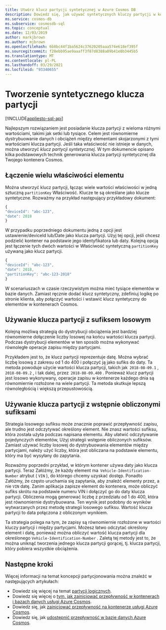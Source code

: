 ```yaml
---
title: Utwórz klucz partycji syntetycznej w Azure Cosmos DB
description: Dowiedz się, jak używać syntetycznych kluczy partycji w kontenerach usługi Azure Cosmos w celu równomiernego dystrybuowania danych i obciążenia między kluczami partycji
ms.service: cosmos-db
ms.subservice: cosmosdb-sql
ms.topic: conceptual
ms.date: 12/03/2019
author: markjbrown
ms.author: mjbrown
ms.openlocfilehash: 6b8bc44f1ba5624c37620205aaa574e618ef395f
ms.sourcegitcommit: f28ebb95ae9aaaff3f87d8388a09b41e0b3445b5
ms.translationtype: MT
ms.contentlocale: pl-PL
ms.lasthandoff: 03/29/2021
ms.locfileid: "93340655"
---
```

# <a name="create-a-synthetic-partition-key"></a>Tworzenie syntetycznego klucza partycji
[!INCLUDE[appliesto-sql-api](includes/appliesto-sql-api.md)]

Najlepszym rozwiązaniem jest posiadanie klucza partycji z wieloma różnymi wartościami, takimi jak setki lub tysiące. Celem jest równomierne dystrybuowanie danych i obciążeń między elementami skojarzonymi z tymi wartościami klucza partycji. Jeśli taka właściwość nie istnieje w danych, można utworzyć *klucz partycji syntetycznej*. W tym dokumencie opisano kilka podstawowych technik generowania klucza partycji syntetycznej dla Twojego kontenera Cosmos.

## <a name="concatenate-multiple-properties-of-an-item"></a>Łączenie wielu właściwości elementu

Można utworzyć klucz partycji, łącząc wiele wartości właściwości w jedną sztuczną `partitionKey` Właściwość. Klucze te są określane jako klucze syntetyczne. Rozważmy na przykład następujący przykładowy dokument:

```JavaScript
{
"deviceId": "abc-123",
"date": 2018
}
```

W przypadku poprzedniego dokumentu jedną z opcji jest ustawienie/deviceId lub/Date jako klucza partycji. Użyj tej opcji, jeśli chcesz podzielić kontener na podstawie jego identyfikatora lub daty. Kolejną opcją jest łączenie tych dwóch wartości w Właściwość syntetyczną `partitionKey` używaną jako klucz partycji.

```JavaScript
{
"deviceId": "abc-123",
"date": 2018,
"partitionKey": "abc-123-2018"
}
```

W scenariuszach w czasie rzeczywistym można mieć tysiące elementów w bazie danych. Zamiast ręcznie dodać klucz syntetyczny, zdefiniuj logikę po stronie klienta, aby połączyć wartości i wstawić klucz syntetyczny do elementów w kontenerach Cosmos.

## <a name="use-a-partition-key-with-a-random-suffix"></a>Używanie klucza partycji z sufiksem losowym

Kolejną możliwą strategią do dystrybucji obciążenia jest bardziej równomierne dołączenie liczby losowej na końcu wartości klucza partycji. Podczas dystrybucji elementów w ten sposób można wykonywać równoległe operacje zapisu między partycjami.

Przykładem jest to, że klucz partycji reprezentuje datę. Można wybrać liczbę losową z zakresu od 1 do 400 i połączyć ją jako sufiks do daty. Ta metoda powoduje użycie wartości klucza partycji, takich jak  `2018-08-09.1` , `2018-08-09.2` , i tak dalej, przez  `2018-08-09.400` . Ponieważ klucz partycji jest losowo wykonywany, operacje zapisu w kontenerze każdego dnia są równomiernie rozłożone na wiele partycji. Ta metoda skutkuje lepszą równoległością i większą przepustowością.

## <a name="use-a-partition-key-with-pre-calculated-suffixes"></a>Używanie klucza partycji z wstępnie obliczonymi sufiksami 

Strategia losowego sufiksu może znacznie poprawić przepływność zapisu, ale trudno jest odczytywać określony element. Nie znasz wartości sufiksu, która została użyta podczas napisana elementu. Aby ułatwić odczytywanie pojedynczych elementów, Użyj strategii wstępnie obliczonych sufiksów. Zamiast używać liczby losowej do dystrybuowania elementów między partycjami, należy użyć liczby, która jest obliczana na podstawie elementu, który ma być wysyłany do zapytania.

Rozważmy poprzedni przykład, w którym kontener używa daty jako klucza partycji. Teraz Załóżmy, że każdy element ma  `Vehicle-Identification-Number` atrybut ( `VIN` ), do którego chcemy uzyskać dostęp. Ponadto Załóżmy, że często uruchamia się zapytania, aby znaleźć elementy przez, a nie `VIN` datę. Zanim aplikacja zapisze element do kontenera, może obliczyć sufiks skrótu na podstawie numeru VIN i dołączyć go do daty klucza partycji. Obliczenia mogą generować liczbę z przedziału od 1 do 400, która jest równomiernie dystrybuowana. Ten wynik jest podobny do wyników wytwarzanych przez metodę strategii losowego sufiksu. Wartość klucza partycji to data połączona z obliczonym wynikiem.

Ta strategia polega na tym, że zapisy są równomiernie rozłożone w wartości kluczy partycji i między partycjami. Możesz łatwo odczytać określony element i datę, ponieważ można obliczyć wartość klucza partycji dla określonego `Vehicle-Identification-Number` . Zaletą tej metody jest to, że można uniknąć tworzenia jednego klucza partycji gorącej, tj. klucza partycji, który pobiera wszystkie obciążenia. 

## <a name="next-steps"></a>Następne kroki

Więcej informacji na temat koncepcji partycjonowania można znaleźć w następujących artykułach:

* Dowiedz się więcej na temat [partycji logicznych](partitioning-overview.md).
* Dowiedz się więcej o [tym, jak zainicjować przepływność w kontenerach i bazach danych usługi Azure Cosmos](set-throughput.md).
* Dowiedz się, jak [zainicjować przepływność na kontenerze usługi Azure Cosmos](how-to-provision-container-throughput.md).
* Dowiedz się, jak [udostępnić przepływność w bazie danych Azure Cosmos](how-to-provision-database-throughput.md).
